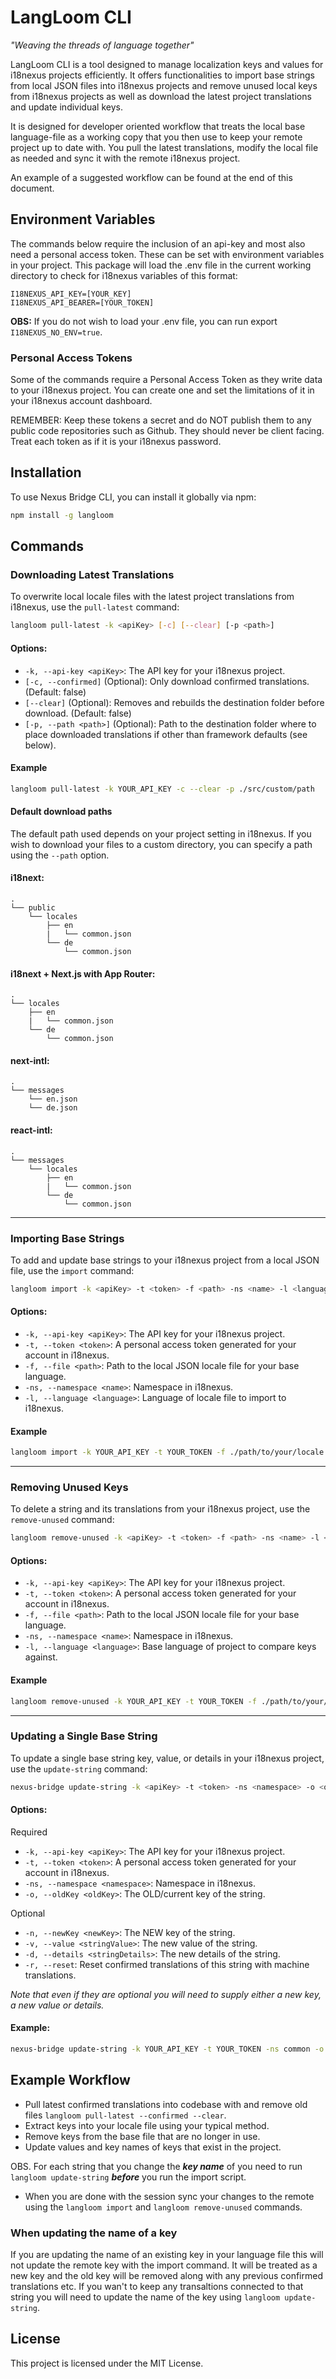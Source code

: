 # LangLoom CLI

*"Weaving the threads of language together"*

LangLoom CLI is a tool designed to manage localization keys and values for i18nexus projects efficiently. It offers functionalities to import base strings from local JSON files into i18nexus projects and remove unused local keys from i18nexus projects as well as download the latest project translations and update individual keys.

It is designed for developer oriented workflow that treats the local base language-file as a working copy that you then use to keep your remote project up to date with. You pull the latest translations, modify the local file as needed and sync it with the remote i18nexus project. 

An example of a suggested workflow can be found at the end of this document.

## Environment Variables
The commands below require the inclusion of an api-key and most also need a personal access token. These can be set with environment variables in your project. This package will load the .env file in the current working directory to check for i18nexus variables of this format:
```
I18NEXUS_API_KEY=[YOUR_KEY]
I18NEXUS_API_BEARER=[YOUR_TOKEN]
```

**OBS:** 
If you do not wish to load your .env file, you can run export `I18NEXUS_NO_ENV=true`.

### Personal Access Tokens
Some of the commands require a Personal Access Token as they write data to your i18nexus project. You can create one and set the limitations of it in your i18nexus account dashboard.

REMEMBER: Keep these tokens a secret and do NOT publish them to any public code repositories such as Github. They should never be client facing. Treat each token as if it is your i18nexus password.

## Installation

To use Nexus Bridge CLI, you can install it globally via npm:

```bash
npm install -g langloom
```

## Commands

### Downloading Latest Translations

To overwrite local locale files with the latest project translations from i18nexus, use the `pull-latest` command:

```bash
langloom pull-latest -k <apiKey> [-c] [--clear] [-p <path>]
```

#### Options:

- `-k, --api-key <apiKey>`: The API key for your i18nexus project.
- `[-c, --confirmed]` (Optional): Only download confirmed translations. (Default: false)
- `[--clear]` (Optional): Removes and rebuilds the destination folder before download. (Default: false)
- `[-p, --path <path>]` (Optional): Path to the destination folder where to place downloaded translations if other than framework defaults (see below).

#### Example

```bash
langloom pull-latest -k YOUR_API_KEY -c --clear -p ./src/custom/path
```

#### Default download paths
The default path used depends on your project setting in i18nexus. If you wish to download your files to a custom directory, you can specify a path using the `--path` option.

#### i18next:

```
.
└── public
    └── locales
        ├── en
        |   └── common.json
        └── de
            └── common.json
```

#### i18next + Next.js with App Router:

```
.
└── locales
    ├── en
    |   └── common.json
    └── de
        └── common.json
```

#### next-intl:

```
.
└── messages
    └── en.json
    └── de.json
```

#### react-intl:

```
.
└── messages
    └── locales
        ├── en
        |   └── common.json
        └── de
            └── common.json
```

---

### Importing Base Strings

To add and update base strings to your i18nexus project from a local JSON file, use the `import` command:

```bash
langloom import -k <apiKey> -t <token> -f <path> -ns <name> -l <language>
```

#### Options:

- `-k, --api-key <apiKey>`: The API key for your i18nexus project.
- `-t, --token <token>`: A personal access token generated for your account in i18nexus.
- `-f, --file <path>`: Path to the local JSON locale file for your base language.
- `-ns, --namespace <name>`: Namespace in i18nexus.
- `-l, --language <language>`: Language of locale file to import to i18nexus.

#### Example

```bash
langloom import -k YOUR_API_KEY -t YOUR_TOKEN -f ./path/to/your/locale.json -ns common -l en
```

---


### Removing Unused Keys

To delete a string and its translations from your i18nexus project, use the `remove-unused` command:

```bash
langloom remove-unused -k <apiKey> -t <token> -f <path> -ns <name> -l <language>
```

#### Options:

- `-k, --api-key <apiKey>`: The API key for your i18nexus project.
- `-t, --token <token>`: A personal access token generated for your account in i18nexus.
- `-f, --file <path>`: Path to the local JSON locale file for your base language.
- `-ns, --namespace <name>`: Namespace in i18nexus.
- `-l, --language <language>`: Base language of project to compare keys against.

#### Example

```bash
langloom remove-unused -k YOUR_API_KEY -t YOUR_TOKEN -f ./path/to/your/locale.json -ns common -l en
```

---

### Updating a Single Base String

To update a single base string key, value, or details in your i18nexus project, use the `update-string` command:

```bash
nexus-bridge update-string -k <apiKey> -t <token> -ns <namespace> -o <oldKey> [-n <newKey>] [-v <stringValue>] [-d <stringDetails>] [-r]
```

#### Options:

Required
- `-k, --api-key <apiKey>`: The API key for your i18nexus project.
- `-t, --token <token>`: A personal access token generated for your account in i18nexus.
- `-ns, --namespace <namespace>`: Namespace in i18nexus.
- `-o, --oldKey <oldKey>`: The OLD/current key of the string.

Optional
- `-n, --newKey <newKey>`: The NEW key of the string.
- `-v, --value <stringValue>`: The new value of the string.
- `-d, --details <stringDetails>`: The new details of the string.
- `-r, --reset`: Reset confirmed translations of this string with machine translations.

*Note that even if they are optional you will need to supply either a new key, a new value or details.*

#### Example:

```bash
nexus-bridge update-string -k YOUR_API_KEY -t YOUR_TOKEN -ns common -o old-key -n new-key -v "New value" -d "New details" -r
```

## Example Workflow

- Pull latest confirmed translations into codebase with and remove old files `langloom pull-latest --confirmed --clear`.
- Extract keys into your locale file using your typical method.
- Remove keys from the base file that are no longer in use.
- Update values and key names of keys that exist in the project. 

OBS. For each string that you change the _**key name**_ of you need to run `langloom update-string` _**before**_ you run the import script.
- When you are done with the session sync your changes to the remote using the `langloom import` and `langloom remove-unused` commands. 

### When updating the name of a key

If you are updating the name of an existing key in your language file this will not update the remote key with the import command. It will be treated as a new key and the old key will be removed along with any previous confirmed translations etc. If you wan't to keep any transaltions connected to that string you will need to update the name of the key using `langloom update-string`.

## License

This project is licensed under the MIT License.
